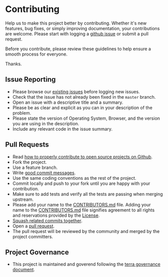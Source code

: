 # Contributing

Help us to make this project better by contributing. Whether it's new features, bug fixes, or simply improving documentation, your contributions are welcome. Please start with logging a [github issue][1] or submit a pull request.

Before you contribute, please review these guidelines to help ensure a smooth process for everyone.

Thanks.

## Issue Reporting

* Please browse our [existing issues][1] before logging new issues.
* Check that the issue has not already been fixed in the `master` branch.
* Open an issue with a descriptive title and a summary.
* Please be as clear and explicit as you can in your description of the problem.
* Please state the version of Operating System, Browser, and the version you are using in the description.
* Include any relevant code in the issue summary.

## Pull Requests

* Read [how to properly contribute to open source projects on Github][2].
* Fork the project.
* Use a feature branch.
* Write [good commit messages][3].
* Use the same coding conventions as the rest of the project.
* Commit locally and push to your fork until you are happy with your contribution.
* Make sure to add tests and verify all the tests are passing when merging upstream.
* Please add your name to the [CONTRIBUTORS.md][7] file. Adding your name to the [CONTRIBUTORS.md][7] file signifies agreement to all rights and reservations provided by the [License][4].
* [Squash related commits together][5].
* Open a [pull request][6].
* The pull request will be reviewed by the community and merged by the project committers.

## Project Governance 
* This project is maintained and goverend following the [terra governance document](https://github.com/cerner/terra-ui/blob/master/GOVERNANCE.md).

[1]: https://github.com/cerner/terra-ui.com/issues
[2]: http://gun.io/blog/how-to-github-fork-branch-and-pull-request
[3]: http://tbaggery.com/2008/04/19/a-note-about-git-commit-messages.html
[4]: ./LICENSE
[5]: http://gitready.com/advanced/2009/02/10/squashing-commits-with-rebase.html
[6]: https://help.github.com/articles/using-pull-requests
[7]: ./CONTRIBUTORS.md
